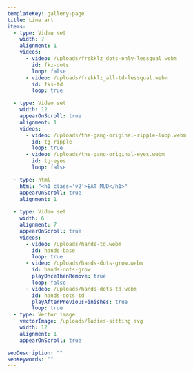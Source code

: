 ```yaml
---
templateKey: gallery-page
title: Line art
items:
  - type: Video set
    width: 7
    alignment: 1
    videos:
      - video: /uploads/frekklz_dots-only-lessqual.webm
        id: fkz-dots
        loop: false
      - video: /uploads/frekklz_all-td-lessqual.webm
        id: fks-td
        loop: true

  - type: Video set
    width: 12
    appearOnScroll: true
    alignment: 1
    videos:
      - video: /uploads/the-gang-original-ripple-loop.webm
        id: tg-ripple
        loop: true
      - video: /uploads/the-gang-original-eyes.webm
        id: tg-eyes
        loop: false

  - type: html
    html: "<h1 class='v2'>EAT MUD</h1>"
    appearOnScroll: true
    alignment: 1
  
  - type: Video set
    width: 6
    alignment: 7
    appearOnScroll: true
    videos:
      - video: /uploads/hands-td.webm
        id: hands-base
        loop: true
      - video: /uploads/hands-dots-grow.webm
        id: hands-dots-grow
        playOnceThenRemove: true
        loop: false
      - video: /uploads/hands-dots-td.webm
        id: hands-dots-td
        playAfterPreviousFinishes: true
        loop: true
  - type: Vector image
    vectorImage: /uploads/ladies-sitting.svg
    width: 12
    alignment: 1
    appearOnScroll: true

seoDescription: ""
seoKeywords: ""
---
```

